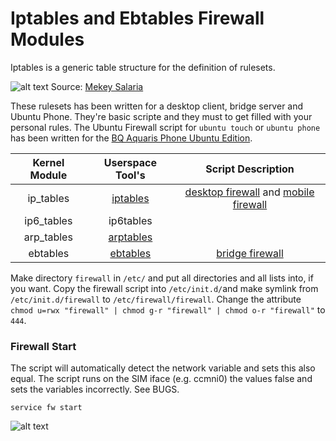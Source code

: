 # Iptables and Ebtables Firewall Modules

Iptables is a generic table structure for the definition of rulesets.

![alt text](http://4.bp.blogspot.com/-sahyhu3TFeI/T4RlHrtBofI/AAAAAAAACD8/VIwGKBG2cfc/s1600/f-firestarter-firewall.png "Logo Title Text 1")
Source: [Mekey Salaria](http://crackedtownship.blogspot.de/2012/04/how-to-install-firewall-in-ubuntu-linux.html)

These rulesets has been written for a desktop client, bridge server and Ubuntu Phone. They're basic scripte and they must to get filled with your personal rules. The Ubuntu Firewall script for `ubuntu touch` or `ubuntu phone` has been written for the [BQ Aquaris Phone Ubuntu Edition](http://www.ubuntu.com/phone/devices).

| Kernel Module |  Userspace Tool's | Script Description |
| :-------------: | :----------------------: | :------------------: |
| ip_tables     | [iptables](http://git.netfilter.org/ebtables/) | [desktop firewall](https://github.com/hinzigers/script/blob/master/firewall/basis-script) and [mobile firewall](https://github.com/hinzigers/script/blob/master/firewall/basis-script.ubuntu-phone) |
| ip6_tables    | ip6tables | |
| arp_tables    | [arptables](http://git.netfilter.org/arptables/) | |
| ebtables      | [ebtables](http://ebtables.netfilter.org/) | [bridge firewall](https://github.com/hinzigers/script/blob/master/firewall/basis-script-bridge) |

Make directory `firewall` in `/etc/` and put all directories and all lists into, if you want. Copy the firewall script into `/etc/init.d/`and  make symlink from `/etc/init.d/firewall` to `/etc/firewall/firewall`. Change the attribute `chmod u=rwx "firewall" | chmod g-r "firewall" | chmod o-r "firewall"` to `444`.

### Firewall Start

The script will automatically detect the network variable and sets this also equal. The script runs on the SIM iface (e.g. ccmni0) the values false and sets the variables incorrectly. See BUGS.

`service fw start`

![alt text](https://github.com/hinzigers/script/blob/master/images/firewall_start.png "Firewall Start")
